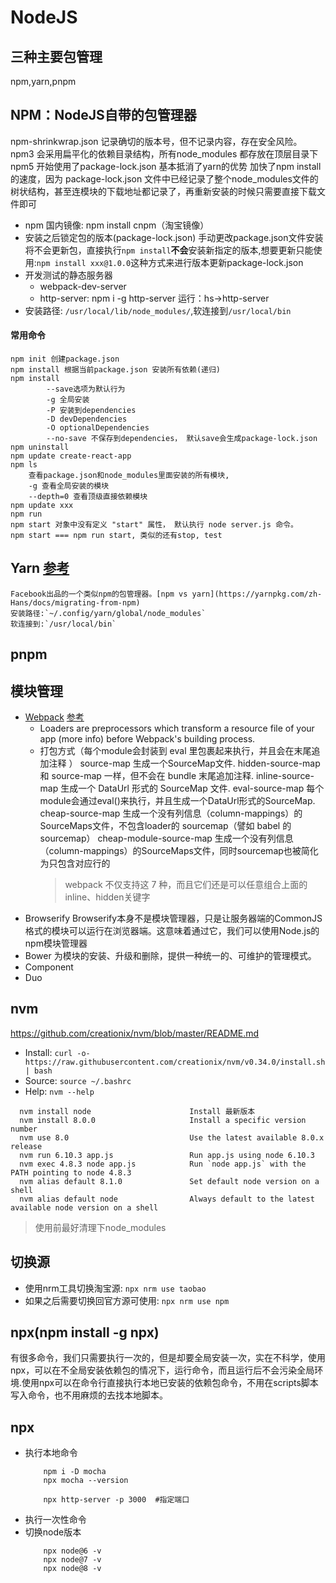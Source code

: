 # NodeJS
## 三种主要包管理
npm,yarn,pnpm
## NPM：NodeJS自带的包管理器
npm-shrinkwrap.json 记录确切的版本号，但不记录内容，存在安全风险。
npm3 会采用扁平化的依赖目录结构，所有node_modules 都存放在顶层目录下
npm5 开始使用了package-lock.json 基本抵消了yarn的优势
    加快了npm install 的速度，因为 package-lock.json 文件中已经记录了整个node_modules文件的树状结构，甚至连模块的下载地址都记录了，再重新安装的时候只需要直接下载文件即可
- npm 国内镜像: npm install cnpm（淘宝镜像）
- 安装之后锁定包的版本(package-lock.json)
    手动更改package.json文件安装将不会更新包，直接执行`npm install`**不会**安装新指定的版本,想要更新只能使用:`npm install xxx@1.0.0`这种方式来进行版本更新package-lock.json
- 开发测试的静态服务器
    - webpack-dev-server
    - http-server: 
        npm i -g http-server
        运行：hs->http-server
- 安装路径: `/usr/local/lib/node_modules/`,软连接到`/usr/local/bin`
#### 常用命令
```
npm init 创建package.json
npm install 根据当前package.json 安装所有依赖(递归)
npm install 
        --save选项为默认行为
        -g 全局安装
        -P 安装到dependencies
        -D devDependencies
        -O optionalDependencies
        --no-save 不保存到dependencies， 默认save会生成package-lock.json 
npm uninstall
npm update create-react-app        
npm ls 
    查看package.json和node_modules里面安装的所有模块, 
    -g 查看全局安装的模块
    --depth=0 查看顶级直接依赖模块
npm update xxx
npm run
npm start 对象中没有定义 "start" 属性， 默认执行 node server.js 命令。
npm start === npm run start, 类似的还有stop, test
```    
## Yarn [参考](https://yarnpkg.com/zh-Hans/docs/migrating-from-npm)
    Facebook出品的一个类似npm的包管理器。[npm vs yarn](https://yarnpkg.com/zh-Hans/docs/migrating-from-npm)
    安装路径:`~/.config/yarn/global/node_modules`
    软连接到:`/usr/local/bin`
## pnpm

## 模块管理
- [Webpack](https://github.com/ruanyf/webpack-demos)
    [参考](https://www.cnblogs.com/wangyingblog/p/7027540.html)
    - Loaders are preprocessors which transform a resource file of your app (more info) before Webpack's building process.
    - 打包方式（每个module会封装到 eval 里包裹起来执行，并且会在末尾追加注释 ）
        source-map	生成一个SourceMap文件.
        hidden-source-map	和 source-map 一样，但不会在 bundle 末尾追加注释.
        inline-source-map	生成一个 DataUrl 形式的 SourceMap 文件.
        eval-source-map	每个module会通过eval()来执行，并且生成一个DataUrl形式的SourceMap.
        cheap-source-map	生成一个没有列信息（column-mappings）的SourceMaps文件，不包含loader的 sourcemap（譬如 babel 的 sourcemap）
        cheap-module-source-map	生成一个没有列信息（column-mappings）的SourceMaps文件，同时sourcemap也被简化为只包含对应行的
        >webpack 不仅支持这 7 种，而且它们还是可以任意组合上面的inline、hidden关键字
- Browserify
    Browserify本身不是模块管理器，只是让服务器端的CommonJS格式的模块可以运行在浏览器端。这意味着通过它，我们可以使用Node.js的npm模块管理器
- Bower
    为模块的安装、升级和删除，提供一种统一的、可维护的管理模式。
- Component
- Duo
## nvm
https://github.com/creationix/nvm/blob/master/README.md
- Install: `curl -o- https://raw.githubusercontent.com/creationix/nvm/v0.34.0/install.sh | bash`
- Source: `source ~/.bashrc`
- Help: `nvm --help`
```
  nvm install node                      Install 最新版本
  nvm install 8.0.0                     Install a specific version number
  nvm use 8.0                           Use the latest available 8.0.x release
  nvm run 6.10.3 app.js                 Run app.js using node 6.10.3
  nvm exec 4.8.3 node app.js            Run `node app.js` with the PATH pointing to node 4.8.3
  nvm alias default 8.1.0               Set default node version on a shell
  nvm alias default node                Always default to the latest available node version on a shell
```
> 使用前最好清理下node_modules
## 切换源
- 使用nrm工具切换淘宝源: `npx nrm use taobao`
- 如果之后需要切换回官方源可使用: `npx nrm use npm`
## npx(npm install -g npx)
有很多命令，我们只需要执行一次的，但是却要全局安装一次，实在不科学，使用npx，可以在不全局安装依赖包的情况下，运行命令，而且运行后不会污染全局环境.使用npx可以在命令行直接执行本地已安装的依赖包命令，不用在scripts脚本写入命令，也不用麻烦的去找本地脚本。
## npx
- 执行本地命令
    ```
        npm i -D mocha
        npx mocha --version
    ```
    ```
        npx http-server -p 3000  #指定端口
    ```
- 执行一次性命令
- 切换node版本
    ```
        npx node@6 -v
        npx node@7 -v
        npx node@8 -v
    ```
